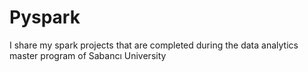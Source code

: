 # Pyspark
I share my spark projects that are completed during the data analytics master program of Sabancı University 
